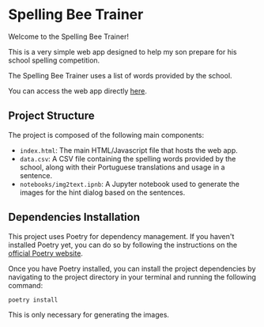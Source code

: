 # Spelling Bee Trainer

Welcome to the Spelling Bee Trainer! 

This is a very simple web app designed to help my son prepare for his school spelling competition. 

The Spelling Bee Trainer uses a list of words provided by the school.

You can access the web app directly [here](https://andrepaim.github.io/spelling_bee).

## Project Structure

The project is composed of the following main components:

- `index.html`: The main HTML/Javascript file that hosts the web app.
- `data.csv`: A CSV file containing the spelling words provided by the school, along with their Portuguese translations and usage in a sentence.
- `notebooks/img2text.ipnb`: A Jupyter notebook used to generate the images for the hint dialog based on the sentences.

## Dependencies Installation

This project uses Poetry for dependency management. If you haven't installed Poetry yet, you can do so by following the instructions on the [official Poetry website](https://python-poetry.org/docs/#installation).

Once you have Poetry installed, you can install the project dependencies by navigating to the project directory in your terminal and running the following command:

```bash
poetry install
```

This is only necessary for generating the images.
